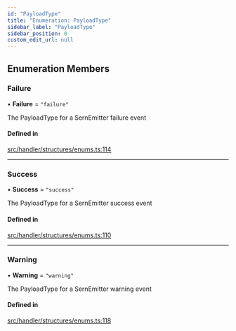 ```yaml
---
id: "PayloadType"
title: "Enumeration: PayloadType"
sidebar_label: "PayloadType"
sidebar_position: 0
custom_edit_url: null
---
```


## Enumeration Members

### Failure

• **Failure** = ``"failure"``

The PayloadType for a SernEmitter failure event

#### Defined in

[src/handler/structures/enums.ts:114](https://github.com/sern-handler/handler/blob/9b7ad2c/src/handler/structures/enums.ts#L114)

___

### Success

• **Success** = ``"success"``

The PayloadType for a SernEmitter success event

#### Defined in

[src/handler/structures/enums.ts:110](https://github.com/sern-handler/handler/blob/9b7ad2c/src/handler/structures/enums.ts#L110)

___

### Warning

• **Warning** = ``"warning"``

The PayloadType for a SernEmitter warning event

#### Defined in

[src/handler/structures/enums.ts:118](https://github.com/sern-handler/handler/blob/9b7ad2c/src/handler/structures/enums.ts#L118)
